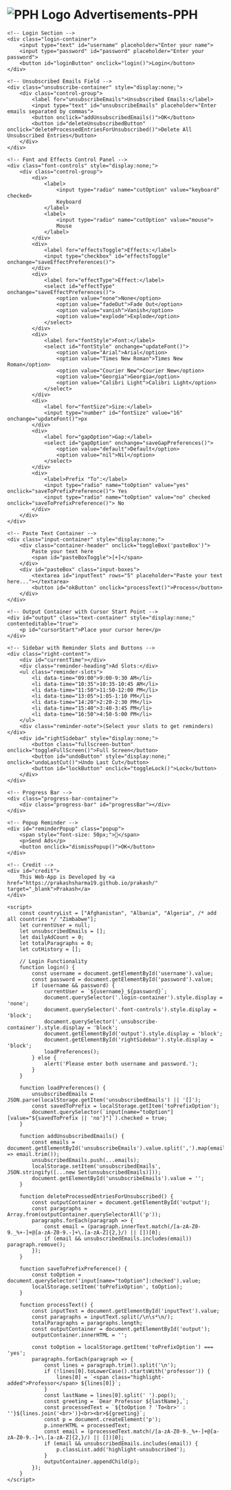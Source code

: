 <!DOCTYPE html>
<html lang="en">

<head>
    <meta charset="UTF-8">
    <meta name="viewport" content="width=device-width, initial-scale=1.0">
    <title>Advertisements-PPH</title>
    <style>
        /* Add your original styles here to support layout and all elements */
    </style>
</head>

<body>
    <h1>
        <img src="https://raw.githubusercontent.com/prakashsharma19/hosted-images/main/pphlogo.png" alt="PPH Logo">
        Advertisements-PPH
    </h1>

    <!-- Login Section -->
    <div class="login-container">
        <input type="text" id="username" placeholder="Enter your name">
        <input type="password" id="password" placeholder="Enter your password">
        <button id="loginButton" onclick="login()">Login</button>
    </div>

    <!-- Unsubscribed Emails Field -->
    <div class="unsubscribe-container" style="display:none;">
        <div class="control-group">
            <label for="unsubscribeEmails">Unsubscribed Emails:</label>
            <input type="text" id="unsubscribeEmails" placeholder="Enter emails separated by commas">
            <button onclick="addUnsubscribedEmails()">OK</button>
            <button id="deleteUnsubscribedButton" onclick="deleteProcessedEntriesForUnsubscribed()">Delete All Unsubscribed Entries</button>
        </div>
    </div>

    <!-- Font and Effects Control Panel -->
    <div class="font-controls" style="display:none;">
        <div class="control-group">
            <div>
                <label>
                    <input type="radio" name="cutOption" value="keyboard" checked>
                    Keyboard
                </label>
                <label>
                    <input type="radio" name="cutOption" value="mouse">
                    Mouse
                </label>
            </div>
            <div>
                <label for="effectsToggle">Effects:</label>
                <input type="checkbox" id="effectsToggle" onchange="saveEffectPreferences()">
            </div>
            <div>
                <label for="effectType">Effect:</label>
                <select id="effectType" onchange="saveEffectPreferences()">
                    <option value="none">None</option>
                    <option value="fadeOut">Fade Out</option>
                    <option value="vanish">Vanish</option>
                    <option value="explode">Explode</option>
                </select>
            </div>
            <div>
                <label for="fontStyle">Font:</label>
                <select id="fontStyle" onchange="updateFont()">
                    <option value="Arial">Arial</option>
                    <option value="Times New Roman">Times New Roman</option>
                    <option value="Courier New">Courier New</option>
                    <option value="Georgia">Georgia</option>
                    <option value="Calibri Light">Calibri Light</option>
                </select>
            </div>
            <div>
                <label for="fontSize">Size:</label>
                <input type="number" id="fontSize" value="16" onchange="updateFont()">px
            </div>
            <div>
                <label for="gapOption">Gap:</label>
                <select id="gapOption" onchange="saveGapPreferences()">
                    <option value="default">Default</option>
                    <option value="nil">Nil</option>
                </select>
            </div>
            <div>
                <label>Prefix "To":</label>
                <input type="radio" name="toOption" value="yes" onclick="saveToPrefixPreference()"> Yes
                <input type="radio" name="toOption" value="no" checked onclick="saveToPrefixPreference()"> No
            </div>
        </div>
    </div>

    <!-- Paste Text Container -->
    <div class="input-container" style="display:none;">
        <div class="container-header" onclick="toggleBox('pasteBox')">
            Paste your text here
            <span id="pasteBoxToggle">[+]</span>
        </div>
        <div id="pasteBox" class="input-boxes">
            <textarea id="inputText" rows="5" placeholder="Paste your text here..."></textarea>
            <button id="okButton" onclick="processText()">Process</button>
        </div>
    </div>

    <!-- Output Container with Cursor Start Point -->
    <div id="output" class="text-container" style="display:none;" contenteditable="true">
        <p id="cursorStart">Place your cursor here</p>
    </div>

    <!-- Sidebar with Reminder Slots and Buttons -->
    <div class="right-content">
        <div id="currentTime"></div>
        <div class="reminder-heading">Ad Slots:</div>
        <ul class="reminder-slots">
            <li data-time="09:00">9:00-9:30 AM</li>
            <li data-time="10:35">10:35-10:45 AM</li>
            <li data-time="11:50">11:50-12:00 PM</li>
            <li data-time="13:05">1:05-1:10 PM</li>
            <li data-time="14:20">2:20-2:30 PM</li>
            <li data-time="15:40">3:40-3:45 PM</li>
            <li data-time="16:50">4:50-5:00 PM</li>
        </ul>
        <div class="reminder-note">(Select your slots to get reminders)</div>
        <div id="rightSidebar" style="display:none;">
            <button class="fullscreen-button" onclick="toggleFullScreen()">Full Screen</button>
            <button id="undoButton" style="display:none;" onclick="undoLastCut()">Undo Last Cut</button>
            <button id="lockButton" onclick="toggleLock()">Lock</button>
        </div>
    </div>

    <!-- Progress Bar -->
    <div class="progress-bar-container">
        <div class="progress-bar" id="progressBar"></div>
    </div>

    <!-- Popup Reminder -->
    <div id="reminderPopup" class="popup">
        <span style="font-size: 50px;">🔔</span>
        <p>Send Ads</p>
        <button onclick="dismissPopup()">OK</button>
    </div>

    <!-- Credit -->
    <div id="credit">
        This Web-App is Developed by <a href="https://prakashsharma19.github.io/prakash/" target="_blank">Prakash</a>
    </div>

    <script>
        const countryList = ["Afghanistan", "Albania", "Algeria", /* add all countries */ "Zimbabwe"];
        let currentUser = null;
        let unsubscribedEmails = [];
        let dailyAdCount = 0;
        let totalParagraphs = 0;
        let cutHistory = [];

        // Login Functionality
        function login() {
            const username = document.getElementById('username').value;
            const password = document.getElementById('password').value;
            if (username && password) {
                currentUser = `${username}_${password}`;
                document.querySelector('.login-container').style.display = 'none';
                document.querySelector('.font-controls').style.display = 'block';
                document.querySelector('.unsubscribe-container').style.display = 'block';
                document.getElementById('output').style.display = 'block';
                document.getElementById('rightSidebar').style.display = 'block';
                loadPreferences();
            } else {
                alert('Please enter both username and password.');
            }
        }

        function loadPreferences() {
            unsubscribedEmails = JSON.parse(localStorage.getItem('unsubscribedEmails') || '[]');
            const savedToPrefix = localStorage.getItem('toPrefixOption');
            document.querySelector(`input[name="toOption"][value="${savedToPrefix || 'no'}"]`).checked = true;
        }

        function addUnsubscribedEmails() {
            const emails = document.getElementById('unsubscribeEmails').value.split(',').map(email => email.trim());
            unsubscribedEmails.push(...emails);
            localStorage.setItem('unsubscribedEmails', JSON.stringify([...new Set(unsubscribedEmails)]));
            document.getElementById('unsubscribeEmails').value = '';
        }

        function deleteProcessedEntriesForUnsubscribed() {
            const outputContainer = document.getElementById('output');
            const paragraphs = Array.from(outputContainer.querySelectorAll('p'));
            paragraphs.forEach(paragraph => {
                const email = (paragraph.innerText.match(/[a-zA-Z0-9._%+-]+@[a-zA-Z0-9.-]+\.[a-zA-Z]{2,}/) || [])[0];
                if (email && unsubscribedEmails.includes(email)) paragraph.remove();
            });
        }

        function saveToPrefixPreference() {
            const toOption = document.querySelector('input[name="toOption"]:checked').value;
            localStorage.setItem('toPrefixOption', toOption);
        }

        function processText() {
            const inputText = document.getElementById('inputText').value;
            const paragraphs = inputText.split(/\n\s*\n/);
            totalParagraphs = paragraphs.length;
            const outputContainer = document.getElementById('output');
            outputContainer.innerHTML = '';

            const toOption = localStorage.getItem('toPrefixOption') === 'yes';
            paragraphs.forEach(paragraph => {
                const lines = paragraph.trim().split('\n');
                if (!lines[0].toLowerCase().startsWith('professor')) {
                    lines[0] = `<span class="highlight-added">Professor</span> ${lines[0]}`;
                }
                const lastName = lines[0].split(' ').pop();
                const greeting = `Dear Professor ${lastName},`;
                const processedText = `${toOption ? 'To<br>' : ''}${lines.join('<br>')}<br><br>${greeting}`;
                const p = document.createElement('p');
                p.innerHTML = processedText;
                const email = (processedText.match(/[a-zA-Z0-9._%+-]+@[a-zA-Z0-9.-]+\.[a-zA-Z]{2,}/) || [])[0];
                if (email && unsubscribedEmails.includes(email)) {
                    p.classList.add('highlight-unsubscribed');
                }
                outputContainer.appendChild(p);
            });
        }
    </script>
</body>

</html>
